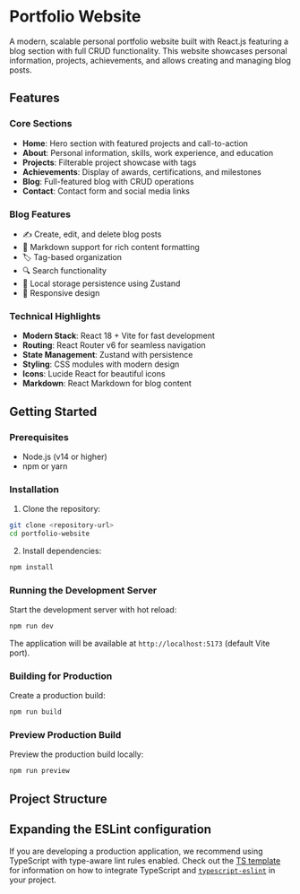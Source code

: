# Portfolio Website

A modern, scalable personal portfolio website built with React.js featuring a blog section with full CRUD functionality. This website showcases personal information, projects, achievements, and allows creating and managing blog posts.

## Features

### Core Sections
- **Home**: Hero section with featured projects and call-to-action
- **About**: Personal information, skills, work experience, and education
- **Projects**: Filterable project showcase with tags
- **Achievements**: Display of awards, certifications, and milestones
- **Blog**: Full-featured blog with CRUD operations
- **Contact**: Contact form and social media links

### Blog Features
- ✍️ Create, edit, and delete blog posts
- 📝 Markdown support for rich content formatting
- 🏷️ Tag-based organization
- 🔍 Search functionality
- 💾 Local storage persistence using Zustand
- 📱 Responsive design

### Technical Highlights
- **Modern Stack**: React 18 + Vite for fast development
- **Routing**: React Router v6 for seamless navigation
- **State Management**: Zustand with persistence
- **Styling**: CSS modules with modern design
- **Icons**: Lucide React for beautiful icons
- **Markdown**: React Markdown for blog content

## Getting Started

### Prerequisites
- Node.js (v14 or higher)
- npm or yarn

### Installation

1. Clone the repository:
```bash
git clone <repository-url>
cd portfolio-website
```

2. Install dependencies:
```bash
npm install
```

### Running the Development Server

Start the development server with hot reload:
```bash
npm run dev
```

The application will be available at `http://localhost:5173` (default Vite port).

### Building for Production

Create a production build:
```bash
npm run build
```

### Preview Production Build

Preview the production build locally:
```bash
npm run preview
```

## Project Structure
## Expanding the ESLint configuration

If you are developing a production application, we recommend using TypeScript with type-aware lint rules enabled. Check out the [TS template](https://github.com/vitejs/vite/tree/main/packages/create-vite/template-react-ts) for information on how to integrate TypeScript and [`typescript-eslint`](https://typescript-eslint.io) in your project.
